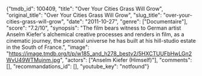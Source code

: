 {"tmdb_id": 100409, "title": "Over Your Cities Grass Will Grow", "original_title": "Over Your Cities Grass Will Grow", "slug_title": "over-your-cities-grass-will-grow", "date": "2011-10-27", "genre": ["Documentaire"], "score": "7.2/10", "synopsis": "The film bears witness to German artist Anselm Kiefer's alchemical creative processes and renders in film, as a cinematic journey, the personal universe he has built at his hill-studio estate in the South of France.", "image": "https://image.tmdb.org/t/p/w185_and_h278_bestv2/5HXCTUUFbHwLGn2WvU49WTMujnm.jpg", "actors": ["Anselm Kiefer (Himself)"], "comments": [], "recommandations_id": [], "youtube_key": "notfound"}